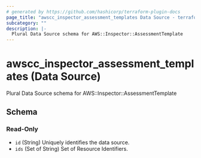 ```yaml
---
# generated by https://github.com/hashicorp/terraform-plugin-docs
page_title: "awscc_inspector_assessment_templates Data Source - terraform-provider-awscc"
subcategory: ""
description: |-
  Plural Data Source schema for AWS::Inspector::AssessmentTemplate
---
```


# awscc_inspector_assessment_templates (Data Source)

Plural Data Source schema for AWS::Inspector::AssessmentTemplate



<!-- schema generated by tfplugindocs -->
## Schema

### Read-Only

- `id` (String) Uniquely identifies the data source.
- `ids` (Set of String) Set of Resource Identifiers.


